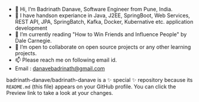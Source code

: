- 👋 Hi, I’m Badrinath Danave, Software Engineer from Pune, India.
- 🌱 I have handson experiance in Java, J2EE, SpringBoot, Web Services, REST API, JPA, SpringBatch, Kafka, Docker, Kubernative etc. application development
- 🌱 I’m currently reading "How to Win Friends and Influence People" by Dale Carnegie.
- 💞️ I’m open to collaborate on open source projects or any other learning projects.
- 📫 Please reach me on following email id. 
- Email : danavebadrinath@gmail.com


badrinath-danave/badrinath-danave is a ✨ special ✨ repository because its `README.md` (this file) appears on your GitHub profile.
You can click the Preview link to take a look at your changes.

